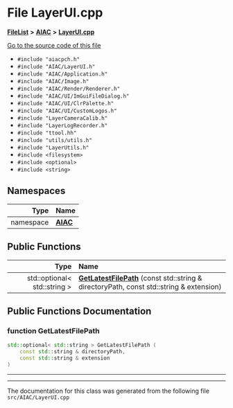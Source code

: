 

# File LayerUI.cpp



[**FileList**](files.md) **>** [**AIAC**](dir_21da83368f7816722f2b707a7b03c84f.md) **>** [**LayerUI.cpp**](LayerUI_8cpp.md)

[Go to the source code of this file](LayerUI_8cpp_source.md)



* `#include "aiacpch.h"`
* `#include "AIAC/LayerUI.h"`
* `#include "AIAC/Application.h"`
* `#include "AIAC/Image.h"`
* `#include "AIAC/Render/Renderer.h"`
* `#include "AIAC/UI/ImGuiFileDialog.h"`
* `#include "AIAC/UI/ClrPalette.h"`
* `#include "AIAC/UI/CustomLogos.h"`
* `#include "LayerCameraCalib.h"`
* `#include "LayerLogRecorder.h"`
* `#include "ttool.hh"`
* `#include "utils/utils.h"`
* `#include "LayerUtils.h"`
* `#include <filesystem>`
* `#include <optional>`
* `#include <string>`













## Namespaces

| Type | Name |
| ---: | :--- |
| namespace | [**AIAC**](namespaceAIAC.md) <br> |
























## Public Functions

| Type | Name |
| ---: | :--- |
|  std::optional&lt; std::string &gt; | [**GetLatestFilePath**](#function-getlatestfilepath) (const std::string & directoryPath, const std::string & extension) <br> |




























## Public Functions Documentation




### function GetLatestFilePath 

```C++
std::optional< std::string > GetLatestFilePath (
    const std::string & directoryPath,
    const std::string & extension
) 
```




<hr>

------------------------------
The documentation for this class was generated from the following file `src/AIAC/LayerUI.cpp`

